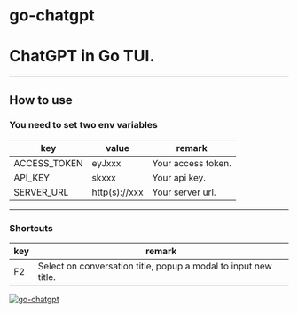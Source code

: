 # go-chatgpt

# ChatGPT in Go TUI.

---

## How to use

### You need to set two env variables

| key          | value         | remark             |
|--------------|---------------|--------------------|
| ACCESS_TOKEN | eyJxxx        | Your access token. |
| API_KEY      | skxxx         | Your api key.      |
| SERVER_URL   | http(s)://xxx | Your server url.   |

---

### Shortcuts

| key | remark                                                          |
|-----|-----------------------------------------------------------------|
| F2  | Select on conversation title, popup a modal to input new title. |

[![go-chatgpt](https://asciinema.org/a/al9lAio3ORHSp0KoUIbh2z2Dp.svg)](https://asciinema.org/a/al9lAio3ORHSp0KoUIbh2z2Dp?autoplay=1)
